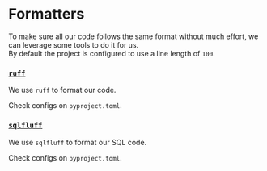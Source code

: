 # Formatters

To make sure all our code follows the same format without much effort, we can leverage some tools to do it for us.  
By default the project is configured to use a line length of `100`.

### <a href="https://beta.ruff.rs/docs/" target="_blank"><code>ruff</code></a>

We use `ruff` to format our code.  

Check configs on `pyproject.toml`.

### <a href="https://sqlfluff.com/" target="_blank"><code>sqlfluff</code></a>

We use `sqlfluff` to format our SQL code.  

Check configs on `pyproject.toml`.
